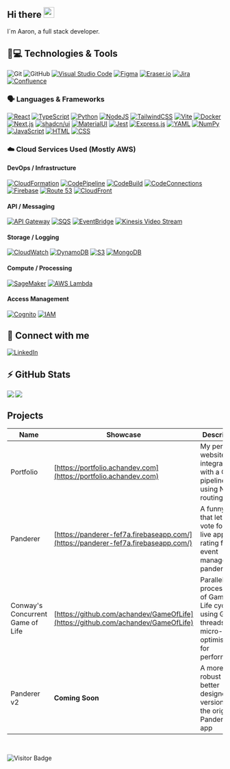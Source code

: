 ## Hi there <img src="https://media.giphy.com/media/hvRJCLFzcasrR4ia7z/giphy.gif" width="25px"></a>

I´m Aaron, a full stack developer.

## 🚀💻 Technologies & Tools

  ![Git](https://img.shields.io/badge/-Git-black?style=flat-square&logo=git)
  ![GitHub](https://img.shields.io/badge/-GitHub-181717?style=flat-square&logo=github)
  [![Visual Studio Code](https://custom-icon-badges.demolab.com/badge/VS%20Code-0078d7.svg?logo=vsc&logoColor=white)](#)
  [![Figma](https://img.shields.io/badge/Figma-F24E1E?logo=figma&logoColor=white)](https://www.figma.com/)
  [![Eraser.io](https://img.shields.io/badge/Eraser.io-000000?logo=eraser)](https://eraser.io/)
  [![Jira](https://img.shields.io/badge/Jira-0052CC?logo=jira&logoColor=fff)](#)
  [![Confluence](https://img.shields.io/badge/Confluence-172B4D?logo=confluence&logoColor=fff)](#)

### 🗣️ Languages & Frameworks
  [![React](https://img.shields.io/badge/React-%2320232a.svg?logo=react&logoColor=%2361DAFB)](https://react.dev/)
  [![TypeScript](https://img.shields.io/badge/TypeScript-3178C6?logo=typescript&logoColor=fff)](https://www.typescriptlang.org/)
  [![Python](https://img.shields.io/badge/Python-3776AB?logo=python&logoColor=fff)](https://www.python.org/)
  [![NodeJS](https://img.shields.io/badge/Node.js-6DA55F?logo=node.js&logoColor=white)](https://nodejs.org/en)
  [![TailwindCSS](https://img.shields.io/badge/Tailwind%20CSS-%2338B2AC.svg?logo=tailwind-css&logoColor=white)](https://tailwindcss.com/)
  [![Vite](https://img.shields.io/badge/Vite-646CFF?logo=vite&logoColor=fff)](https://vite.dev/)
  [![Docker](https://img.shields.io/badge/Docker-2496ED?logo=docker&logoColor=fff)](https://www.docker.com/)
  [![Next.js](https://img.shields.io/badge/Next.js-black?logo=next.js&logoColor=white)](https://nextjs.org/)
  [![shadcn/ui](https://img.shields.io/badge/shadcn%2Fui-000?logo=shadcnui&logoColor=fff)](https://ui.shadcn.com/)
  [![MaterialUI](https://img.shields.io/badge/MaterialUI-fff?logo=MUI)](https://mui.com/)
  [![Jest](https://img.shields.io/badge/Jest-C21325?logo=jest&logoColor=fff)](https://jestjs.io/)
  [![Express.js](https://img.shields.io/badge/Express.js-%23404d59.svg?logo=express&logoColor=%2361DAFB)](https://expressjs.com/)
  [![YAML](https://img.shields.io/badge/YAML-CB171E?logo=yaml&logoColor=fff)](#)
  [![NumPy](https://img.shields.io/badge/NumPy-4DABCF?logo=numpy&logoColor=fff)](#)
  [![JavaScript](https://img.shields.io/badge/JavaScript-F7DF1E?logo=javascript&logoColor=000)](#)
  [![HTML](https://img.shields.io/badge/HTML-%23E34F26.svg?logo=html5&logoColor=white)](#)
  [![CSS](https://img.shields.io/badge/CSS-639?logo=css&logoColor=fff)](#)

### ☁️ Cloud Services Used (Mostly AWS)

#### DevOps / Infrastructure
  [![CloudFormation](https://custom-icon-badges.demolab.com/badge/CloudFormation-%23FF9900?logo=amazon-sqs&color=f49)](https://aws.amazon.com/cloudformation)
  [![CodePipeline](https://custom-icon-badges.demolab.com/badge/CodePipeline-%23FF9900.svg?&color=03c)](https://aws.amazon.com/codepipeline)
  [![CodeBuild](https://custom-icon-badges.demolab.com/badge/CodeBuild-%23FF9900.svg?&color=03c)](https://aws.amazon.com/codebuild)
  [![CodeConnections](https://custom-icon-badges.demolab.com/badge/CodeConnections-%23FF9900.svg?&color=03c)](#)
  [![Firebase](https://img.shields.io/badge/Firebase-039BE5?logo=Firebase&logoColor=white)](http://firebase.google.com/)
  [![Route 53](https://custom-icon-badges.demolab.com/badge/Route%2053-%23FF9900?logo=amazon-sqs&color=82f)](https://aws.amazon.com/route53)
  [![CloudFront](https://custom-icon-badges.demolab.com/badge/CloudFront-%23FF9900?logo=amazon-sqs&color=82f)](https://aws.amazon.com/cloudfront)
  
#### API / Messaging
  [![API Gateway](https://custom-icon-badges.demolab.com/badge/API%20Gateway-%23FF9900?logo=amazon-sqs&color=f49)](https://aws.amazon.com/api-gateway)
  [![SQS](https://custom-icon-badges.demolab.com/badge/Amazon%20SQS-%23FF9900?logo=amazon-sqs&color=f49)](https://aws.amazon.com/sqs)
  [![EventBridge](https://custom-icon-badges.demolab.com/badge/EventBridge-%23FF9900?logo=amazon-sqs&color=f49)](https://aws.amazon.com/eventbridge)
  [![Kinesis Video Stream](https://custom-icon-badges.demolab.com/badge/Kinesis%20Video%20Streams-%23FF9900?logo=amazon-sqs&color=82f)](https://aws.amazon.com/kinesis/video-streams)
  
#### Storage / Logging
  [![CloudWatch](https://img.shields.io/badge/CloudWatch-%234ea94b.svg?color=f49)](https://aws.amazon.com/cloudwatch/)
  [![DynamoDB](https://custom-icon-badges.demolab.com/badge/DynamoDB-%23FF9900.svg?logo=dynamodb&color=03c)](https://aws.amazon.com/dynamodb)
  [![S3](https://custom-icon-badges.demolab.com/badge/S3-%23FF9900?logo=amazon-s3&color=1a1)](https://aws.amazon.com/s3)
  [![MongoDB](https://img.shields.io/badge/MongoDB-%234ea94b.svg?logo=mongodb&logoColor=white)](https://www.mongodb.com/)
  
#### Compute / Processing
  [![SageMaker](https://custom-icon-badges.demolab.com/badge/Amazon%20SageMaker-%23FF9900?logo=amazon-sagemaker&color=063)](https://aws.amazon.com/sagemaker)
  [![AWS Lambda](https://custom-icon-badges.demolab.com/badge/Lambda-%23FF9900?logo=aws-lambda)](https://aws.amazon.com/lambda)

#### Access Management
  [![Cognito](https://custom-icon-badges.demolab.com/badge/Cognito-%23FF9900?logo=amazon-cognito&color=f22)](https://aws.amazon.com/cognito)
  [![IAM](https://custom-icon-badges.demolab.com/badge/IAM-%23FF9900?logo=amazon-iam&color=f22)](https://aws.amazon.com/iam)
  


## 🤝 Connect with me
[![LinkedIn](https://custom-icon-badges.demolab.com/badge/LinkedIn-0A66C2?logo=linkedin-white&logoColor=fff)](https://linkedin.com/in/aaron-chan-)


## ⚡ GitHub Stats

<img align="left" src="https://github-readme-stats.vercel.app/api?username=achandev&show_icons=true&count_private=true&theme=gruvbox" />
<img src="https://github-readme-stats.vercel.app/api/top-langs/?username=achandev&layout=compact&count_private=true&exclude_repo=CG-CW-2023&theme=gruvbox" />
<br/>

## Projects
Name | Showcase | Description
---- | ---- | ----
Portfolio | [https://portfolio.achandev.com](https://portfolio.achandev.com) | My personal website, fully integrated with a CI/CD pipeline and using Next.js routing
Panderer | [https://panderer-fef7a.firebaseapp.com/](https://panderer-fef7a.firebaseapp.com/) | A funny app that lets you vote for a live approval rating for the event manager to pander to
Conway's Concurrent Game of Life | [https://github.com/achandev/GameOfLife](https://github.com/achandev/GameOfLife) | Parallelised processing of Game of Life cycles using Go threads and micro-optimisations for performance
Panderer v2 | **Coming Soon** | A more robust and better designed version of the original Panderer app

<br/>

![Visitor Badge](https://visitor-badge.laobi.icu/badge?page_id=achandev.achandev)
